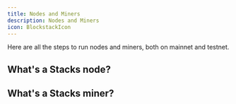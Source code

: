 ```yaml
---
title: Nodes and Miners
description: Nodes and Miners
icon: BlockstackIcon
---
```


Here are all the steps to run nodes and miners, both on mainnet and testnet.

## What's a Stacks node?

## What's a Stacks miner?
